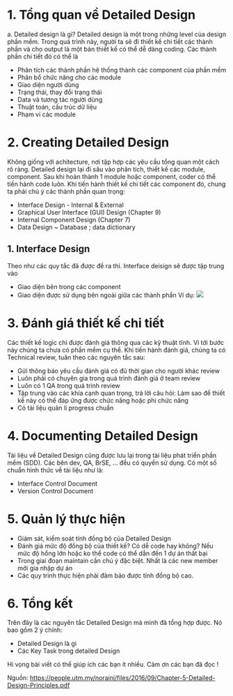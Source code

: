 # 1. Tổng quan về Detailed Design 
a. Detailed design là gì?
Detailed design là một trong những level của design phần mềm. Trong quá trình này, người ta sẽ đi thiết kế chi tiết các thành phần và cho output là một bản thiết kế có thể dễ dàng coding.
Các thành phần chi tiết đó có thể là
- Phân tích các thành phần hệ thống thành các component của phần mềm
- Phân bổ chức năng cho các module
- Giao diện người dùng
- Trạng thái, thay đổi trạng thái
- Data và tương tác người dùng
- Thuật toán, cấu trúc dữ liệu
- Phạm vi các module
# 2. Creating Detailed Design
Không giống với achitecture, nơi tập hợp các yêu cầu tổng quan một cách rõ ràng. Detailed design lại đi sâu vào phân tích, thiết kế các module, component. Sau khi hoàn thành 1 module hoặc component, coder có thể tiến hành code luôn.
Khi tiến hành thiết kế chi tiết các component đó, chung ta phải chú ý các thành phần quan trọng:
- Interface Design - Internal & External 
- Graphical User Interface (GUI) Design (Chapter 9)
- Internal Component Design (Chapter 7)
- Data Design ~ Database ; data dictionary
## 1. Interface Design
Theo như các quy tắc đã được đề ra thì. Interface deisign sẽ được tập trung vào
- Giao diện bên trong các component
- Giao diện được sử dụng bên ngoài giữa các thành phần
Ví dụ:
![](https://images.viblo.asia/a018ad92-b5e5-42d8-b63e-454ac253a950.png)

# 3. Đánh giá thiết kế chi tiết
Các thiết kế logic chỉ được đánh giá thông qua các kỹ thuật tĩnh. Vì tới bước này chúng ta chưa có phần mềm cụ thể. 
Khi tiến hành đánh giá, chúng ta có Technical review, tuân theo các nguyên tắc sau:
- Gửi thông báo yêu cầu đánh giá có đủ thời gian cho người khác review
- Luôn phải có chuyên gia trong quá trình đánh giá ở team review
- Luôn có 1 QA trong quá trình review
- Tập trung vào các khía cạnh quan trọng, trả lời câu hỏi: 
    Làm sao để thiết kế này có thể đáp ứng được chức năng hoặc phi chức năng
- Có tài liệu quản lí progress chuẩn
# 4. Documenting Detailed Design
Tài liệu về Detailed Design cũng được lưu lại trong tài liệu phát triển phần mềm (SDD). Các bên dev, QA, BrSE, ... đều có quyền sử dụng.
Có một số chuẩn hình thức về tài liệu như là:
- Interface Control Document 
- Version Control Document 
# 5. Quản lý thực hiện
- Giám sát, kiểm soát tính đồng bộ của Detailed Design
- Đánh giá mức độ đồng bộ của thiết kế? Có dễ code hay không? Nếu mức độ hổng lớn hoặc ko thể code có thể dẫn đến 1 dự án thất bại
- Trong giai đoạn maintain cần chú ý đặc biệt. Nhất là các new member mới gia nhập dự án
- Các quy trình thực hiện phải đảm bảo được tính đồng bộ cao.
# 6. Tổng kết
Trên đây là các nguyên tắc Detailed Design mà mình đã tổng hợp được. Nó bao gồm 2 ý chính:
- Detailed Design là gì
- Các Key Task trong detailed Design

Hi vọng bài viết có thể giúp ích các bạn ít nhiều. Cảm ơn các bạn đã đọc !

Nguồn: https://people.utm.my/noraini/files/2016/09/Chapter-5-Detailed-Design-Principles.pdf
